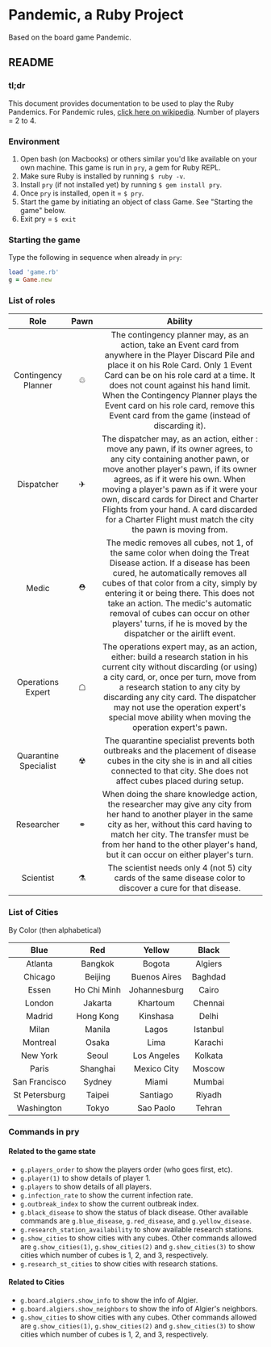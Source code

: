 # Pandemic, a Ruby Project

Based on the board game Pandemic.

## README

### tl;dr

This document provides documentation to be used to play the Ruby Pandemics. For Pandemic rules, [click here on  wikipedia](http://tinyurl.com/hvr9nfr). Number of players = 2 to 4.

### Environment

1. Open bash (on Macbooks) or others similar you'd like available on your own machine. This game is run in `pry`, a gem for Ruby REPL.
2. Make sure Ruby is installed by running `$ ruby -v`.
3. Install `pry` (if not installed yet) by running `$ gem install pry`.
4. Once `pry` is installed, open it = `$ pry`.
5. Start the game by initiating an object of class Game. See "Starting the game" below.
6. Exit pry = `$ exit`

### Starting the game

Type the following in sequence when already in `pry`:

```ruby
load 'game.rb'
g = Game.new
```

### List of roles

| Role | Pawn | Ability |
| :---: | :---: | :---: |
| Contingency Planner | ♲ | The contingency planner may, as an action, take an Event card from anywhere in the Player Discard Pile and place it on his Role Card. Only 1 Event Card can be on his role card at a time. It does not count against his hand limit. When the Contingency Planner plays the Event card on his role card, remove this Event card from the game (instead of discarding it).|
| Dispatcher | ✈ | The dispatcher may, as an action, either : move any pawn, if its owner agrees, to any city containing another pawn, or move another player's pawn, if its owner agrees, as if it were his own. When moving a player's pawn as if it were your own, discard cards for Direct and Charter Flights from your hand. A card discarded for a Charter Flight must match the city the pawn is moving from.|
| Medic | ⛑ | The medic removes all cubes, not 1, of the same color when doing the Treat Disease action. If a disease has been cured, he automatically removes all cubes of that color from a city, simply by entering it or being there. This does not take an action. The medic's automatic removal of cubes can occur on other players' turns, if he is moved by the dispatcher or the airlift event. |
| Operations Expert | ☖ | The operations expert may, as an action, either: build a research station in his current city without discarding (or using) a city card, or, once per turn, move from a research station to any city by discarding any city card. The dispatcher may not use the operation expert's special move ability when moving the operation expert's pawn. |
| Quarantine Specialist | ☢ | The quarantine specialist prevents both outbreaks and the placement of disease cubes in the city she is in and all cities connected to that city. She does not affect cubes placed during setup. |
| Researcher | ⚭ | When doing the share knowledge action, the researcher may give any city from her hand to another player in the same city as her, without this card having to match her city. The transfer must be from her hand to the other player's hand, but it can occur on either player's turn. |
| Scientist | ⚗ | The scientist needs only 4 (not 5) city cards of the same disease color to discover a cure for that disease. |

### List of Cities

By Color (then alphabetical)

| Blue | Red | Yellow | Black |
| :---: | :---: | :---: | :---: |
| Atlanta | Bangkok | Bogota | Algiers |
| Chicago | Beijing | Buenos Aires | Baghdad |
| Essen | Ho Chi Minh | Johannesburg | Cairo |
| London | Jakarta | Khartoum | Chennai |
| Madrid | Hong Kong | Kinshasa | Delhi |
| Milan | Manila | Lagos | Istanbul |
| Montreal | Osaka | Lima | Karachi |
| New York | Seoul | Los Angeles | Kolkata |
| Paris | Shanghai | Mexico City | Moscow |
| San Francisco | Sydney | Miami | Mumbai |
| St Petersburg | Taipei | Santiago | Riyadh |
| Washington | Tokyo | Sao Paolo | Tehran |


### Commands **in pry**

#### Related to the game state

- `g.players_order` to show the players order (who goes first, etc).
- `g.player(1)` to show details of player 1.
- `g.players` to show details of all players.
- `g.infection_rate` to show the current infection rate.
- `g.outbreak_index` to show the current outbreak index.
- `g.black_disease` to show the status of black disease. Other available commands are `g.blue_disease`, `g.red_disease`, and `g.yellow_disease`.
- `g.research_station_availability` to show available research stations.
- `g.show_cities` to show cities with any cubes. Other commands allowed  are `g.show_cities(1)`, `g.show_cities(2)` and `g.show_cities(3)` to show cities which number of cubes is 1, 2, and 3, respectively.
- `g.research_st_cities` to show cities with research stations.

#### Related to Cities

- `g.board.algiers.show_info` to show the info of Algier.
- `g.board.algiers.show_neighbors` to show the info of Algier's neighbors.
- `g.show_cities` to show cities with any cubes. Other commands allowed  are `g.show_cities(1)`, `g.show_cities(2)` and `g.show_cities(3)` to show cities which number of cubes is 1, 2, and 3, respectively.
